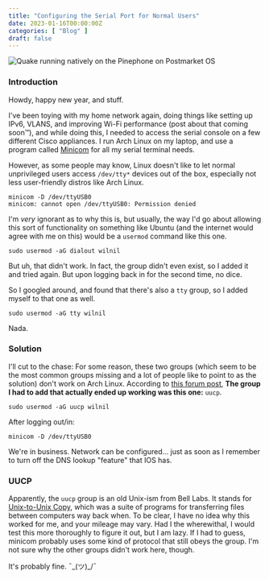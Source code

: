 ```yaml
---
title: "Configuring the Serial Port for Normal Users"
date: 2023-01-16T00:00:00Z
categories: [ "Blog" ]
draft: false
---
```


![Quake running natively on the Pinephone on Postmarket OS](posts/images/minicom_works.jpg)

### Introduction

Howdy, happy new year, and stuff.

I've been toying with my home network again, doing things like setting up IPv6, VLANS, and improving Wi-Fi performance (post about that coming soon™), and while doing this, I needed to access the serial console on a few different Cisco appliances. I run Arch Linux on my laptop, and use a program called [Minicom](https://man.archlinux.org/man/community/minicom/minicom.1.en) for all my serial terminal needs.

However, as some people may know, Linux doesn't like to let normal unprivileged users access `/dev/tty*` devices out of the box, especially not less user-friendly distros like Arch Linux. 

```
minicom -D /dev/ttyUSB0
minicom: cannot open /dev/ttyUSB0: Permission denied
```

I'm _very_ ignorant as to why this is, but usually, the way I'd go about allowing this sort of functionality on something like Ubuntu (and the internet would agree with me on this) would be a `usermod` command like this one.

```
sudo usermod -aG dialout wilnil
```

But uh, that didn't work. In fact, the group didn't even exist, so I added it and tried again. But upon logging back in for the second time, no dice.

So I googled around, and found that there's also a `tty` group, so I added myself to that one as well.

```
sudo usermod -aG tty wilnil
```

Nada.

### Solution

I'll cut to the chase: For some reason, these two groups (which seem to be the most common groups missing and a lot of people like to point to as the solution) don't work on Arch Linux. According to [this forum post](https://bbs.archlinux.org/viewtopic.php?pid=1576738#p1576738), **The group I had to add that actually ended up working was this one:** `uucp`.

```
sudo usermod -aG uucp wilnil
```

After logging out/in:

```
minicom -D /dev/ttyUSB0
```

We're in business. Network can be configured... just as soon as I remember to turn off the DNS lookup "feature" that IOS has.

### UUCP

Apparently, the `uucp` group is an old Unix-ism from Bell Labs. It stands for [Unix-to-Unix Copy](https://en.wikipedia.org/wiki/UUCP), which was a suite of programs for transferring files between computers way back when. To be clear, I have no idea why this worked for me, and your mileage may vary. Had I the wherewithal, I would test this more thoroughly to figure it out, but I am lazy. If I had to guess, minicom probably uses some kind of protocol that still obeys the group. I'm not sure why the other groups didn't work here, though.

It's probably fine. ¯\_(ツ)_/¯
